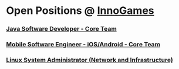 # Open Positions @ [InnoGames](https://www.innogames.com/career/detail/job?s=github_jobs_repo)

### [Java Software Developer - Core Team](java-software-developer-core-team.md)
### [Mobile Software Engineer - iOS/Android - Core Team](mobile-software-engineer-ios-android-core-team.md)
### [Linux System Administrator \(Network and Infrastructure\)](linux-system-administrator-network-and-infrastructure.md)
